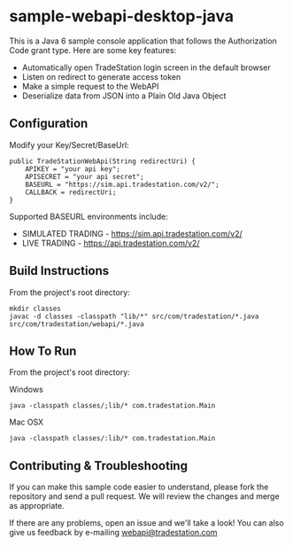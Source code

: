 # sample-webapi-desktop-java

This is a Java 6 sample console application that follows the Authorization Code grant type. Here are some key features:

* Automatically open TradeStation login screen in the default browser
* Listen on redirect to generate access token
* Make a simple request to the WebAPI
* Deserialize data from JSON into a Plain Old Java Object

## Configuration

Modify your Key/Secret/BaseUrl:

    public TradeStationWebApi(String redirectUri) {
        APIKEY = "your api key";
        APISECRET = "your api secret";
        BASEURL = "https://sim.api.tradestation.com/v2/";
        CALLBACK = redirectUri;
    }

Supported BASEURL environments include:

* SIMULATED TRADING - https://sim.api.tradestation.com/v2/
* LIVE TRADING - https://api.tradestation.com/v2/

## Build Instructions

From the project's root directory:

    mkdir classes
    javac -d classes -classpath "lib/*" src/com/tradestation/*.java src/com/tradestation/webapi/*.java

## How To Run

From the project's root directory:

Windows

    java -classpath classes/;lib/* com.tradestation.Main

Mac OSX

    java -classpath classes/:lib/* com.tradestation.Main
    
## Contributing & Troubleshooting

If you can make this sample code easier to understand, please fork the repository and send a pull request. We will review the changes and merge as appropriate.

If there are any problems, open an issue and we'll take a look! You can also give us feedback by e-mailing webapi@tradestation.com
